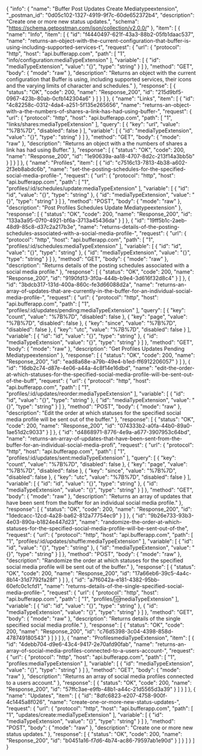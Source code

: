 {
  "info": {
    "name": "Buffer Post Updates Create Mediatypeextension",
    "_postman_id": "0d05c102-1327-4919-9f7c-60de652372b4",
    "description": "Create one or more new status updates.",
    "schema": "https://schema.getpostman.com/json/collection/v2.0.0/"
  },
  "item": [
    {
      "name": "Info",
      "item": [
        {
          "id": "f4440497-621f-43a3-88b2-05fb1daac537",
          "name": "returns-an-object-with-the-current-configuration-that-buffer-is-using-including-supported-services-t",
          "request": {
            "url": {
              "protocol": "http",
              "host": "api.bufferapp.com",
              "path": [
                "1",
                "info/configuration:mediaTypeExtension"
              ],
              "variable": [
                {
                  "id": "mediaTypeExtension",
                  "value": "{}",
                  "type": "string"
                }
              ]
            },
            "method": "GET",
            "body": {
              "mode": "raw"
            },
            "description": "Returns an object with the current configuration that Buffer is using, including supported services, their icons and the varying limits of character and schedules."
          },
          "response": [
            {
              "status": "OK",
              "code": 200,
              "name": "Response_200",
              "id": "215d9bf5-0967-423b-80ab-0cfb142304a6"
            }
          ]
        }
      ]
    },
    {
      "name": "Links",
      "item": [
        {
          "id": "4c82258c-0312-4da4-a251-5f135e265656",
          "name": "returns-an-object-with-a-the-numbers-of-shares-a-link-has-had-using-buffer-",
          "request": {
            "url": {
              "protocol": "http",
              "host": "api.bufferapp.com",
              "path": [
                "1",
                "links/shares:mediaTypeExtension"
              ],
              "query": [
                {
                  "key": "url",
                  "value": "%7B%7D",
                  "disabled": false
                }
              ],
              "variable": [
                {
                  "id": "mediaTypeExtension",
                  "value": "{}",
                  "type": "string"
                }
              ]
            },
            "method": "GET",
            "body": {
              "mode": "raw"
            },
            "description": "Returns an object with a the numbers of shares a link has had using Buffer."
          },
          "response": [
            {
              "status": "OK",
              "code": 200,
              "name": "Response_200",
              "id": "1e90639a-aa18-4707-8d2c-213f14a3bb5b"
            }
          ]
        }
      ]
    },
    {
      "name": "Profiles",
      "item": [
        {
          "id": "c7516c13-7813-4b38-a602-2f3eb8abdc6b",
          "name": "set-the-posting-schedules-for-the-specified-social-media-profile-",
          "request": {
            "url": {
              "protocol": "http",
              "host": "api.bufferapp.com",
              "path": [
                "1",
                "profiles/:id/schedules/update:mediaTypeExtension"
              ],
              "variable": [
                {
                  "id": "id",
                  "value": "{}",
                  "type": "string"
                },
                {
                  "id": "mediaTypeExtension",
                  "value": "{}",
                  "type": "string"
                }
              ]
            },
            "method": "POST",
            "body": {
              "mode": "raw"
            },
            "description": "Post Profiles Schedules Update Mediatypeextension"
          },
          "response": [
            {
              "status": "OK",
              "code": 200,
              "name": "Response_200",
              "id": "133a3a95-07f0-4921-bf6a-3713a45436da"
            }
          ]
        },
        {
          "id": "19ff5b1c-2aeb-48d9-85c8-d37c2a217b3e",
          "name": "returns-details-of-the-posting-schedules-associated-with-a-social-media-profile-",
          "request": {
            "url": {
              "protocol": "http",
              "host": "api.bufferapp.com",
              "path": [
                "1",
                "profiles/:id/schedules:mediaTypeExtension"
              ],
              "variable": [
                {
                  "id": "id",
                  "value": "{}",
                  "type": "string"
                },
                {
                  "id": "mediaTypeExtension",
                  "value": "{}",
                  "type": "string"
                }
              ]
            },
            "method": "GET",
            "body": {
              "mode": "raw"
            },
            "description": "Returns details of the posting schedules associated with a social media profile."
          },
          "response": [
            {
              "status": "OK",
              "code": 200,
              "name": "Response_200",
              "id": "9190fd13-3f0a-444b-b9e4-3d616f32d8c4"
            }
          ]
        },
        {
          "id": "3bdcb317-131d-400a-860c-fe3d66088d2a",
          "name": "returns-an-array-of-updates-that-are-currently-in-the-buffer-for-an-individual-social-media-profile-",
          "request": {
            "url": {
              "protocol": "http",
              "host": "api.bufferapp.com",
              "path": [
                "1",
                "profiles/:id/updates/pending:mediaTypeExtension"
              ],
              "query": [
                {
                  "key": "count",
                  "value": "%7B%7D",
                  "disabled": false
                },
                {
                  "key": "page",
                  "value": "%7B%7D",
                  "disabled": false
                },
                {
                  "key": "since",
                  "value": "%7B%7D",
                  "disabled": false
                },
                {
                  "key": "utc",
                  "value": "%7B%7D",
                  "disabled": false
                }
              ],
              "variable": [
                {
                  "id": "id",
                  "value": "{}",
                  "type": "string"
                },
                {
                  "id": "mediaTypeExtension",
                  "value": "{}",
                  "type": "string"
                }
              ]
            },
            "method": "GET",
            "body": {
              "mode": "raw"
            },
            "description": "Get Profiles Updates Pending Mediatypeextension"
          },
          "response": [
            {
              "status": "OK",
              "code": 200,
              "name": "Response_200",
              "id": "ead8a68e-a79b-49e4-b1ed-ff6912206057"
            }
          ]
        },
        {
          "id": "16db2c74-d87e-4e06-a44a-4c8f14e16dbd",
          "name": "edit-the-order-at-which-statuses-for-the-specified-social-media-profile-will-be-sent-out-of-the-buff",
          "request": {
            "url": {
              "protocol": "http",
              "host": "api.bufferapp.com",
              "path": [
                "1",
                "profiles/:id/updates/reorder:mediaTypeExtension"
              ],
              "variable": [
                {
                  "id": "id",
                  "value": "{}",
                  "type": "string"
                },
                {
                  "id": "mediaTypeExtension",
                  "value": "{}",
                  "type": "string"
                }
              ]
            },
            "method": "POST",
            "body": {
              "mode": "raw"
            },
            "description": "Edit the order at which statuses for the specified social media profile will be sent out of the buffer."
          },
          "response": [
            {
              "status": "OK",
              "code": 200,
              "name": "Response_200",
              "id": "074333b2-a0fa-44b0-89a0-1ae51d2c9033"
            }
          ]
        },
        {
          "id": "d4868971-8776-4e9a-a677-3907953c64bd",
          "name": "returns-an-array-of-updates-that-have-been-sent-from-the-buffer-for-an-individual-social-media-profi",
          "request": {
            "url": {
              "protocol": "http",
              "host": "api.bufferapp.com",
              "path": [
                "1",
                "profiles/:id/updates/sent:mediaTypeExtension"
              ],
              "query": [
                {
                  "key": "count",
                  "value": "%7B%7D",
                  "disabled": false
                },
                {
                  "key": "page",
                  "value": "%7B%7D",
                  "disabled": false
                },
                {
                  "key": "since",
                  "value": "%7B%7D",
                  "disabled": false
                },
                {
                  "key": "utc",
                  "value": "%7B%7D",
                  "disabled": false
                }
              ],
              "variable": [
                {
                  "id": "id",
                  "value": "{}",
                  "type": "string"
                },
                {
                  "id": "mediaTypeExtension",
                  "value": "{}",
                  "type": "string"
                }
              ]
            },
            "method": "GET",
            "body": {
              "mode": "raw"
            },
            "description": "Returns an array of updates that have been sent from the buffer for an individual social media profile."
          },
          "response": [
            {
              "status": "OK",
              "code": 200,
              "name": "Response_200",
              "id": "1dedcacc-12cd-4a28-ba62-812a77754ec9"
            }
          ]
        },
        {
          "id": "9b26e733-93b3-4e03-890a-b1824e447d23",
          "name": "randomize-the-order-at-which-statuses-for-the-specified-social-media-profile-will-be-sent-out-of-the",
          "request": {
            "url": {
              "protocol": "http",
              "host": "api.bufferapp.com",
              "path": [
                "1",
                "profiles/:id/updates/shuffle:mediaTypeExtension"
              ],
              "variable": [
                {
                  "id": "id",
                  "value": "{}",
                  "type": "string"
                },
                {
                  "id": "mediaTypeExtension",
                  "value": "{}",
                  "type": "string"
                }
              ]
            },
            "method": "POST",
            "body": {
              "mode": "raw"
            },
            "description": "Randomize the order at which statuses for the specified social media profile will be sent out of the buffer."
          },
          "response": [
            {
              "status": "OK",
              "code": 200,
              "name": "Response_200",
              "id": "17a66eb6-39c5-4a4c-8b14-31d7792fa28f"
            }
          ]
        },
        {
          "id": "a7f6042a-e181-4382-95bb-60efc0c1cfd1",
          "name": "returns-details-of-the-single-specified-social-media-profile-",
          "request": {
            "url": {
              "protocol": "http",
              "host": "api.bufferapp.com",
              "path": [
                "1",
                "profiles/:id:mediaTypeExtension"
              ],
              "variable": [
                {
                  "id": "id",
                  "value": "{}",
                  "type": "string"
                },
                {
                  "id": "mediaTypeExtension",
                  "value": "{}",
                  "type": "string"
                }
              ]
            },
            "method": "GET",
            "body": {
              "mode": "raw"
            },
            "description": "Returns details of the single specified social media profile."
          },
          "response": [
            {
              "status": "OK",
              "code": 200,
              "name": "Response_200",
              "id": "c76d5398-3c04-4398-858d-478749180543"
            }
          ]
        }
      ]
    },
    {
      "name": "ProfilesmediaTypeExtension",
      "item": [
        {
          "id": "4debb704-d9e6-43c4-9417-2e70afd90fab",
          "name": "returns-an-array-of-social-media-profiles-connected-to-a-users-account-",
          "request": {
            "url": {
              "protocol": "http",
              "host": "api.bufferapp.com",
              "path": [
                "1",
                "profiles:mediaTypeExtension"
              ],
              "variable": [
                {
                  "id": "mediaTypeExtension",
                  "value": "{}",
                  "type": "string"
                }
              ]
            },
            "method": "GET",
            "body": {
              "mode": "raw"
            },
            "description": "Returns an array of social media profiles connected to a users account."
          },
          "response": [
            {
              "status": "OK",
              "code": 200,
              "name": "Response_200",
              "id": "57ffc3ae-e9fb-48b1-a44c-21d5565d3a39"
            }
          ]
        }
      ]
    },
    {
      "name": "Updates",
      "item": [
        {
          "id": "8dfc6823-e207-4758-900f-4c1445a8f026",
          "name": "create-one-or-more-new-status-updates-",
          "request": {
            "url": {
              "protocol": "http",
              "host": "api.bufferapp.com",
              "path": [
                "1",
                "updates/create:mediaTypeExtension"
              ],
              "variable": [
                {
                  "id": "mediaTypeExtension",
                  "value": "{}",
                  "type": "string"
                }
              ]
            },
            "method": "POST",
            "body": {
              "mode": "raw"
            },
            "description": "Create one or more new status updates."
          },
          "response": [
            {
              "status": "OK",
              "code": 200,
              "name": "Response_200",
              "id": "b0451a16-f7d6-4b74-ac86-79597ab1e90d"
            }
          ]
        }
      ]
    }
  ]
}